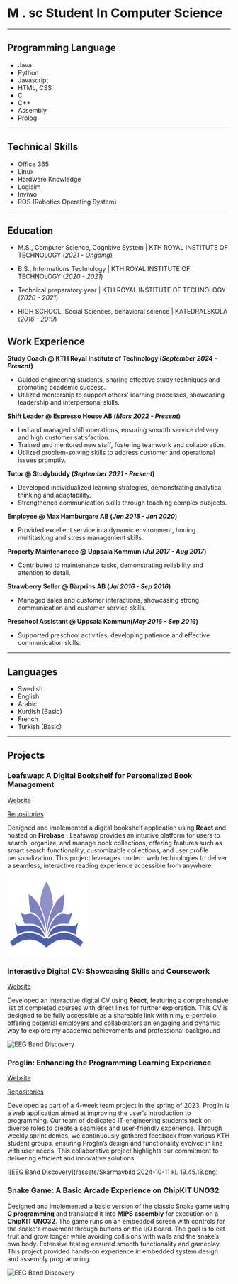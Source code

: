 
# M . sc Student In Computer Science

---

## Programming Language
- Java
- Python
- Javascript
- HTML, CSS
- C
- C++
- Assembly
- Prolog

---

## Technical Skills
- Office 365
- Linux
- Hardware Knowledge
- Logisim
- Inviwo
- ROS (Robotics Operating System)

---

## Education
- M.S., Computer Science, Cognitive System | KTH ROYAL INSTITUTE OF TECHNOLOGY (_2021 - Ongoing_)
  
- B.S., Informations Technology | KTH ROYAL INSTITUTE OF TECHNOLOGY (_2020 - 2021_)
  
- Technical preparatory year | KTH ROYAL INSTITUTE OF TECHNOLOGY (_2020 - 2021_)
  
- HIGH SCHOOL, Social Sciences, behavioral science | KATEDRALSKOLA (_2016 - 2019_)

## Work Experience
**Study Coach @ KTH Royal Institute of Technology (_September 2024 - Present_)**
- Guided engineering students, sharing effective study techniques and promoting academic success.  
- Utilized mentorship to support others' learning processes, showcasing leadership and interpersonal skills.

**Shift Leader @ Espresso House AB (_Mars 2022 - Present_)**
- Led and managed shift operations, ensuring smooth service delivery and high customer satisfaction.
- Trained and mentored new staff, fostering teamwork and collaboration.
- Utilized problem-solving skills to address customer and operational issues promptly.

**Tutor @ Studybuddy (_September 2021 - Present_)**
- Developed individualized learning strategies, demonstrating analytical thinking and adaptability.
- Strengthened communication skills through teaching complex subjects.

**Employee @ Max Hamburgare AB (_Jan 2018 - Jan 2020_)**
- Provided excellent service in a dynamic environment, honing multitasking and stress management skills.

**Property Maintenancee @ Uppsala Kommun (_Jul 2017 - Aug 2017_)**
- Contributed to maintenance tasks, demonstrating reliability and attention to detail.

**Strawberry Seller @ Bärprins AB (_Jul 2016 - Sep 2016_)**
- Managed sales and customer interactions, showcasing strong communication and customer service skills.

**Preschool Assistant @ Uppsala Kommun(_May 2016 - Sep 2016_)**
- Supported preschool activities, developing patience and effective communication skills.

---

## Languages 
- Swedish
- English
- Arabic
- Kurdish (Basic)
- French
- Turkish (Basic)

---

## Projects
### Leafswap: A Digital Bookshelf for Personalized Book Management
[Website](https://leafswap.web.app/#)

[Repositories](https://github.com/HQUT/leafswap)

Designed and implemented a digital bookshelf application using **React** and hosted on **Firebase** . Leafswap provides an intuitive platform for users to search, organize, and manage book collections, offering features such as smart search functionality, customizable collections, and user profile personalization. This project leverages modern web technologies to deliver a seamless, interactive reading experience accessible from anywhere.

![EEG Band Discovery](/assets/apple-touch-icon.png)

### Interactive Digital CV: Showcasing Skills and Coursework
[Website](https://cv-react-411213.firebaseapp.com/education)

Developed an interactive digital CV using **React**, featuring a comprehensive list of completed courses with direct links for further exploration. This CV is designed to be fully accessible as a shareable link within my e-portfolio, offering potential employers and collaborators an engaging and dynamic way to explore my academic achievements and professional background

![EEG Band Discovery]()

### Proglin: Enhancing the Programming Learning Experience
[Website](https://proglintech.wixsite.com/proglin)

[Repositories](https://github.com/HQUT/Learn-Programming)

Developed as part of a 4-week team project in the spring of 2023, Proglin is a web application aimed at improving the user’s introduction to programming. Our team of dedicated IT-engineering students took on diverse roles to create a seamless and user-friendly experience. Through weekly sprint demos, we continuously gathered feedback from various KTH student groups, ensuring Proglin’s design and functionality evolved in line with user needs. This collaborative project highlights our commitment to delivering efficient and innovative solutions.

![EEG Band Discovery](/assets/Skärmavbild 2024-10-11 kl. 19.45.18.png)

### Snake Game: A Basic Arcade Experience on ChipKIT UNO32

Designed and implemented a basic version of the classic Snake game using **C programming** and translated it into **MIPS assembly** for execution on a **ChipKIT UNO32**. The game runs on an embedded screen with controls for the snake's movement through buttons on the I/O board. The goal is to eat fruit and grow longer while avoiding collisions with walls and the snake’s own body. Extensive testing ensured smooth functionality and gameplay. This project provided hands-on experience in embedded system design and assembly programming.

![EEG Band Discovery]()


